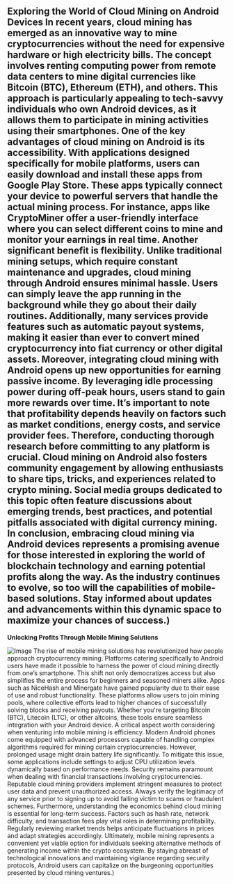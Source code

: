 **Exploring the World of Cloud Mining on Android Devices**
In recent years, cloud mining has emerged as an innovative way to mine cryptocurrencies without the need for expensive hardware or high electricity bills. The concept involves renting computing power from remote data centers to mine digital currencies like Bitcoin (BTC), Ethereum (ETH), and others. This approach is particularly appealing to tech-savvy individuals who own Android devices, as it allows them to participate in mining activities using their smartphones.
One of the key advantages of cloud mining on Android is its accessibility. With applications designed specifically for mobile platforms, users can easily download and install these apps from Google Play Store. These apps typically connect your device to powerful servers that handle the actual mining process. For instance, apps like CryptoMiner offer a user-friendly interface where you can select different coins to mine and monitor your earnings in real time.
Another significant benefit is flexibility. Unlike traditional mining setups, which require constant maintenance and upgrades, cloud mining through Android ensures minimal hassle. Users can simply leave the app running in the background while they go about their daily routines. Additionally, many services provide features such as automatic payout systems, making it easier than ever to convert mined cryptocurrency into fiat currency or other digital assets.
Moreover, integrating cloud mining with Android opens up new opportunities for earning passive income. By leveraging idle processing power during off-peak hours, users stand to gain more rewards over time. It’s important to note that profitability depends heavily on factors such as market conditions, energy costs, and service provider fees. Therefore, conducting thorough research before committing to any platform is crucial.
Cloud mining on Android also fosters community engagement by allowing enthusiasts to share tips, tricks, and experiences related to crypto mining. Social media groups dedicated to this topic often feature discussions about emerging trends, best practices, and potential pitfalls associated with digital currency mining.
In conclusion, embracing cloud mining via Android devices represents a promising avenue for those interested in exploring the world of blockchain technology and earning potential profits along the way. As the industry continues to evolve, so too will the capabilities of mobile-based solutions. Stay informed about updates and advancements within this dynamic space to maximize your chances of success.)
---
**Unlocking Profits Through Mobile Mining Solutions**

![Image](https://github.com/user-attachments/assets/4a25d116-2220-4385-b08e-f287af8fcbc4)
The rise of mobile mining solutions has revolutionized how people approach cryptocurrency mining. Platforms catering specifically to Android users have made it possible to harness the power of cloud mining directly from one’s smartphone. This shift not only democratizes access but also simplifies the entire process for beginners and seasoned miners alike.
Apps such as NiceHash and Minergate have gained popularity due to their ease of use and robust functionality. These platforms allow users to join mining pools, where collective efforts lead to higher chances of successfully solving blocks and receiving payouts. Whether you're targeting Bitcoin (BTC), Litecoin (LTC), or other altcoins, these tools ensure seamless integration with your Android device.
A critical aspect worth considering when venturing into mobile mining is efficiency. Modern Android phones come equipped with advanced processors capable of handling complex algorithms required for mining certain cryptocurrencies. However, prolonged usage might drain battery life significantly. To mitigate this issue, some applications include settings to adjust CPU utilization levels dynamically based on performance needs.
Security remains paramount when dealing with financial transactions involving cryptocurrencies. Reputable cloud mining providers implement stringent measures to protect user data and prevent unauthorized access. Always verify the legitimacy of any service prior to signing up to avoid falling victim to scams or fraudulent schemes.
Furthermore, understanding the economics behind cloud mining is essential for long-term success. Factors such as hash rate, network difficulty, and transaction fees play vital roles in determining profitability. Regularly reviewing market trends helps anticipate fluctuations in prices and adapt strategies accordingly.
Ultimately, mobile mining represents a convenient yet viable option for individuals seeking alternative methods of generating income within the crypto ecosystem. By staying abreast of technological innovations and maintaining vigilance regarding security protocols, Android users can capitalize on the burgeoning opportunities presented by cloud mining ventures.)
